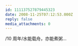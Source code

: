 ```yaml
---
id: 111137527879445323
date: 2008-11-25T07:12:53.000Z
reply: false
media_attachments: 0
---
```


/10 周年/水能载舟，亦能煮粥...

